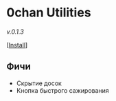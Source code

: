 # 0chan Utilities
*v.0.1.3* 

[<a href="https://github.com/Juribiyan/0chan-utilities/raw/master/es5/0chan-utilities.user.js">Install</a>]

## Фичи
* Скрытие досок
* Кнопка быстрого сажирования